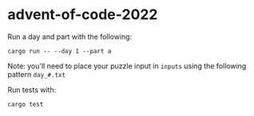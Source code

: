 # advent-of-code-2022

Run a day and part with the following:
```
cargo run -- --day 1 --part a
```

Note: you'll need to place your puzzle input in `inputs` using the following pattern `day_#.txt`

Run tests with:
```
cargo test
```